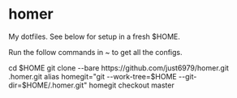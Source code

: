 homer
=====

My dotfiles. See below for setup in a fresh $HOME.

Run the follow commands in ~ to get all the configs.

cd $HOME
git clone --bare https://github.com/just6979/homer.git .homer.git
alias homegit="git --work-tree=$HOME --git-dir=$HOME/.homer.git"
homegit checkout master
